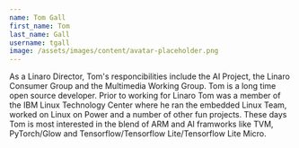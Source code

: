 ```yaml
---
name: Tom Gall
first_name: Tom
last_name: Gall
username: tgall
image: /assets/images/content/avatar-placeholder.png
---
```

As a Linaro Director, Tom's responcibilities include the AI Project, the Linaro Consumer Group and the Multimedia Working Group. Tom is a long time open source developer. Prior to working for Linaro Tom was a member of the IBM Linux Technology Center where he ran the embedded Linux Team, worked on Linux on Power and a number of other fun projects. These days Tom is most interested in the blend of ARM and AI framworks like TVM, PyTorch/Glow and Tensorflow/Tensorflow Lite/Tensorflow Lite Micro.